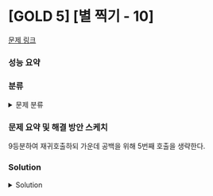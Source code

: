 # [GOLD 5] [별 찍기 - 10]

[문제 링크](https://www.acmicpc.net/problem/2447) 

### 성능 요약

### 분류

<details><summary>문제 분류</summary> 

[분할 정복]

</details>

### 문제 요약 및 해결 방안 스케치

9등분하여 재귀호출하되 가운데 공백을 위해 5번째 호출을 생략한다. 

### Solution

<details><summary>Solution</summary> 

[Source Code]

</details>

